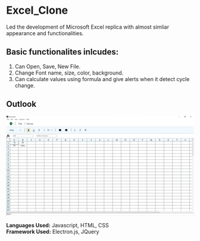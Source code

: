 # Excel_Clone
Led the development of Microsoft Excel replica with almost simliar appearance and functionalities. 

## Basic functionalites inlcudes:
1. Can Open, Save, New File. 
2. Change Font name, size, color, background.
3. Can calculate values using formula and give alerts when it detect cycle change.

## Outlook
![Excel Clone](img/ExcelClone.jpg "Excel")

**Languages Used:** Javascript, HTML, CSS<br>
**Framework Used:** Electron.js, JQuery
